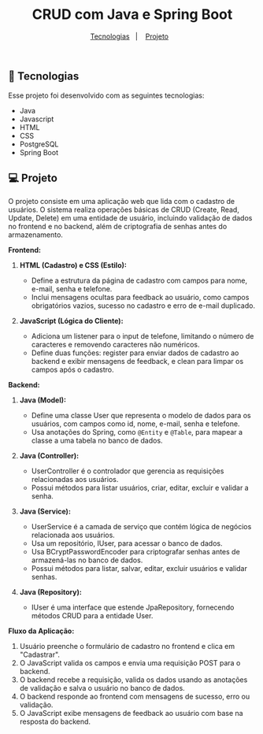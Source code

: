 <h1 align="center"> CRUD com Java e Spring Boot </h1>

<p align="center">
  <a href="#-tecnologias">Tecnologias</a>&nbsp;&nbsp;&nbsp;|&nbsp;&nbsp;&nbsp;
  <a href="#-projeto">Projeto</a>&nbsp;&nbsp;&nbsp;</a>
</p>

<br>

## 🚀 Tecnologias

Esse projeto foi desenvolvido com as seguintes tecnologias:

- Java
- Javascript
- HTML
- CSS
- PostgreSQL
- Spring Boot

## 💻 Projeto

O projeto consiste em uma aplicação web que lida com o cadastro de usuários. O sistema realiza operações básicas de CRUD (Create, Read, Update, Delete) em uma entidade de usuário, incluindo validação de dados no frontend e no backend, além de criptografia de senhas antes do armazenamento.

**Frontend:**
1. **HTML (Cadastro) e CSS (Estilo):**
   - Define a estrutura da página de cadastro com campos para nome, e-mail, senha e telefone.
   - Inclui mensagens ocultas para feedback ao usuário, como campos obrigatórios vazios, sucesso no cadastro e erro de e-mail duplicado.

2. **JavaScript (Lógica do Cliente):**
   - Adiciona um listener para o input de telefone, limitando o número de caracteres e removendo caracteres não numéricos.
   - Define duas funções: register para enviar dados de cadastro ao backend e exibir mensagens de feedback, e clean para limpar os campos após o cadastro.

**Backend:**
1. **Java (Model):**
   - Define uma classe User que representa o modelo de dados para os usuários, com campos como id, nome, e-mail, senha e telefone.
   - Usa anotações do Spring, como `@Entity` e `@Table`, para mapear a classe a uma tabela no banco de dados.

2. **Java (Controller):**
   - UserController é o controlador que gerencia as requisições relacionadas aos usuários.
   - Possui métodos para listar usuários, criar, editar, excluir e validar a senha.

3. **Java (Service):**
   - UserService é a camada de serviço que contém lógica de negócios relacionada aos usuários.
   - Usa um repositório, IUser, para acessar o banco de dados.
   - Usa BCryptPasswordEncoder para criptografar senhas antes de armazená-las no banco de dados.
   - Possui métodos para listar, salvar, editar, excluir usuários e validar senhas.

4. **Java (Repository):**
   - IUser é uma interface que estende JpaRepository, fornecendo métodos CRUD para a entidade User.

**Fluxo da Aplicação:**
1. Usuário preenche o formulário de cadastro no frontend e clica em "Cadastrar".
2. O JavaScript valida os campos e envia uma requisição POST para o backend.
3. O backend recebe a requisição, valida os dados usando as anotações de validação e salva o usuário no banco de dados.
4. O backend responde ao frontend com mensagens de sucesso, erro ou validação.
5. O JavaScript exibe mensagens de feedback ao usuário com base na resposta do backend.
